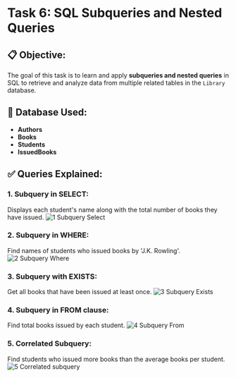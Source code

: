 # Task 6: SQL Subqueries and Nested Queries

## 📋 Objective:
The goal of this task is to learn and apply **subqueries and nested queries** in SQL to retrieve and analyze data from multiple related tables in the `Library` database.

## 📂 Database Used:
- **Authors**
- **Books**
- **Students**
- **IssuedBooks**

## ✅ Queries Explained:


### 1. Subquery in SELECT:
Displays each student's name along with the total number of books they have issued.
![1  Subquery Select](https://github.com/user-attachments/assets/a2f59ac0-d4e7-497f-b98c-f9be763594b6)


### 2. Subquery in WHERE:
Find names of students who issued books by 'J.K. Rowling'.
![2  Subquery Where](https://github.com/user-attachments/assets/4b437a9e-83cb-42a6-95dd-4325a912519f)


### 3. Subquery with EXISTS: 
Get all books that have been issued at least once.
![3  Subquery Exists](https://github.com/user-attachments/assets/f523cee7-cde8-475b-8afb-c86d0a72e770)


### 4. Subquery in FROM clause: 
Find total books issued by each student.
![4  Subquery From](https://github.com/user-attachments/assets/f47652eb-791f-4de3-ade0-0f24191dcaa2)


### 5. Correlated Subquery: 
Find students who issued more books than the average books per student.
![5  Correlated subquery](https://github.com/user-attachments/assets/528e6d54-bf8d-4366-9377-6d730b07cfb4)

